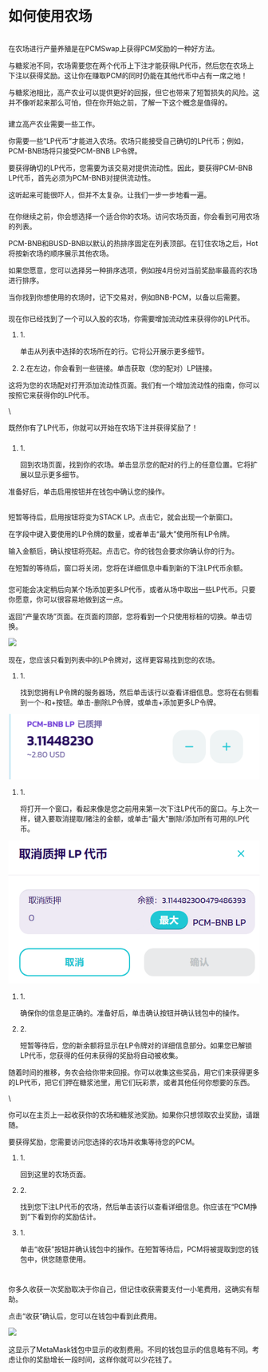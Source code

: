# 如何使用农场

\
在农场进行产量养殖是在PCMSwap上获得PCM奖励的一种好方法。

与糖浆池不同，农场需要您在两个代币上下注才能获得LP代币，然后您在农场上下注以获得奖励。这让你在赚取PCM的同时仍能在其他代币中占有一席之地！

与糖浆池相比，高产农业可以提供更好的回报，但它也带来了短暂损失的风险。这并不像听起来那么可怕，但在你开始之前，了解一下这个概念是值得的。

### &#x20;<a href="#getting-prepared" id="getting-prepared"></a>

建立高产农业需要一些工作。

你需要一些“LP代币”才能进入农场。农场只能接受自己确切的LP代币；例如，PCM-BNB场将只接受PCM-BNB LP令牌。

要获得确切的LP代币，您需要为该交易对提供流动性。因此，要获得PCM-BNB LP代币，首先必须为PCM-BNB对提供流动性。

这听起来可能很吓人，但并不太复杂。让我们一步一步地看一遍。

### &#x20;<a href="#finding-your-farm" id="finding-your-farm"></a>

在你继续之前，你会想选择一个适合你的农场。访问农场页面，你会看到可用农场的列表。

PCM-BNB和BUSD-BNB以默认的热排序固定在列表顶部。在钉住农场之后，Hot将按新农场的顺序展示其他农场。

如果您愿意，您可以选择另一种排序选项，例如按4月份对当前奖励率最高的农场进行排序。

当你找到你想使用的农场时，记下交易对，例如BNB-PCM，以备以后需要。

### &#x20;<a href="#providing-liquidity-to-get-lp-tokens" id="providing-liquidity-to-get-lp-tokens"></a>

现在你已经找到了一个可以入股的农场，你需要增加流动性来获得你的LP代币。

1.  1\.

    单击从列表中选择的农场所在的行。它将公开展示更多细节。
2. 2.在左边，你会看到一些链接。单击获取（您的配对）LP链接。

这将为您的农场配对打开添加流动性页面。我们有一个增加流动性的指南，你可以按照它来获得你的LP代币。

\


既然你有了LP代币，你就可以开始在农场下注并获得奖励了！

### &#x20;<a href="#putting-your-lp-tokens-into-the-farm" id="putting-your-lp-tokens-into-the-farm"></a>

1.  1\.

    回到农场页面，找到你的农场。单击显示您的配对的行上的任意位置。它将扩展以显示更多细节。

准备好后，单击启用按钮并在钱包中确认您的操作。



\
短暂等待后，启用按钮将变为STACK LP。点击它，就会出现一个新窗口。

在字段中键入要使用的LP令牌的数量，或者单击“最大”使用所有LP令牌。



输入金额后，确认按钮将亮起。点击它。你的钱包会要求你确认你的行为。



在短暂的等待后，窗口将关闭，您将在详细信息中看到新的下注LP代币余额。

### &#x20;<a href="#adding-or-removing-lp-tokens-from-a-farm" id="adding-or-removing-lp-tokens-from-a-farm"></a>

您可能会决定稍后向某个场添加更多LP代币，或者从场中取出一些LP代币。只要你愿意，你可以很容易地做到这一点。



返回“产量农场”页面。在页面的顶部，您将看到一个只使用标桩的切换。单击切换。

![](https://1397868517-files.gitbook.io/\~/files/v0/b/gitbook-legacy-files/o/assets%2F-MHREX7DHcljbY5IkjgJ%2F-Ma3HempyvangCy4COPO%2F-Ma6l8PjIIxUc4rV91Lc%2Fimage.png?alt=media\&token=90270272-1ab2-41a9-8c2c-fbeefefe3785)

现在，您应该只看到列表中的LP令牌对，这样更容易找到您的农场。

1.  1\.

    找到您拥有LP令牌的服务器场，然后单击该行以查看详细信息。您将在右侧看到一个-和+按钮。单击-删除LP令牌，或单击+添加更多LP令牌。

![](../../.gitbook/assets/QQ图片20220412191807.png)

1.  1\.

    将打开一个窗口，看起来像是您之前用来第一次下注LP代币的窗口。与上次一样，键入要取消提取/赌注的金额，或单击“最大”删除/添加所有可用的LP代币。

![](../../.gitbook/assets/QQ图片20220412191955.png)

1.  1\.

    确保你的信息是正确的。准备好后，单击确认按钮并确认钱包中的操作。
2.  2\.

    短暂等待后，您的新余额将显示在LP令牌对的详细信息部分。如果您已解锁LP代币，您获得的任何未获得的奖励将自动被收集。



随着时间的推移，务农会给你带来回报。你可以收集这些奖品，用它们来获得更多的LP代币，把它们押在糖浆池里，用它们玩彩票，或者其他任何你想要的东西。

\


你可以在主页上一起收获你的农场和糖浆池奖励。如果你只想领取农业奖励，请跟随。

要获得奖励，您需要访问您选择的农场并收集等待您的PCM。

1.  1\.

    回到这里的农场页面。
2.  2\.

    找到您下注LP代币的农场，然后单击该行以查看详细信息。你应该在“PCM挣到”下看到你的奖励估计。
3.  1\.

    单击“收获”按钮并确认钱包中的操作。在短暂等待后，PCM将被提取到您的钱包中，供您随意使用。

### &#x20;<a href="#how-often-should-i-harvest-my-rewards" id="how-often-should-i-harvest-my-rewards"></a>

\
你多久收获一次奖励取决于你自己，但记住收获需要支付一小笔费用，这确实有帮助。

点击“收获”确认后，您可以在钱包中看到此费用。

![](https://1397868517-files.gitbook.io/\~/files/v0/b/gitbook-legacy-files/o/assets%2F-MHREX7DHcljbY5IkjgJ%2F-M\_yHqZ-iQ7MbYTxgAV0%2F-Ma2keRoF\_mzhyD-3x64%2Fimage.png?alt=media\&token=ee7bd789-7ead-468a-b286-cb2be51034fc)

这显示了MetaMask钱包中显示的收割费用。不同的钱包显示的信息略有不同。考虑让你的奖励增长一段时间，这样你就可以少花钱了。
